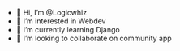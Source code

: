 - 👋 Hi, I’m @Logicwhiz
- 👀 I’m interested in Webdev
- 🌱 I’m currently learning Django
- 💞️ I’m looking to collaborate on community app
  

<!---
Logicwhiz/Logicwhiz is a ✨ special ✨ repository because its `README.md` (this file) appears on your GitHub profile.
You can click the Preview link to take a look at your changes.
--->
